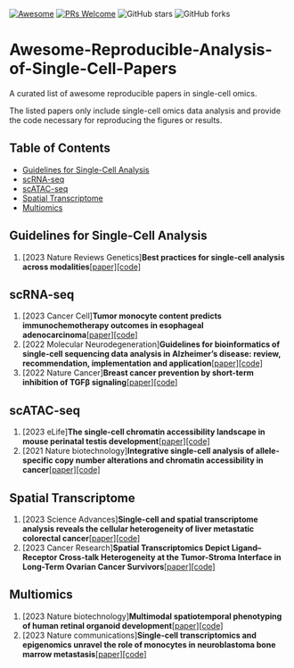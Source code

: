 [![Awesome](https://cdn.rawgit.com/sindresorhus/awesome/d7305f38d29fed78fa85652e3a63e154dd8e8829/media/badge.svg)](https://github.com/sindresorhus/awesome)
[![PRs Welcome](https://img.shields.io/badge/PRs-welcome-brightgreen.svg?style=flat-square)](http://makeapullrequest.com) ![GitHub stars](https://img.shields.io/github/stars/XuYuanchi/Awesome-Reproducible-Analysis-of-Single-Cell-Papers?color=yellow&label=Stars) ![GitHub forks](https://img.shields.io/github/forks/XuYuanchi/Awesome-Reproducible-Analysis-of-Single-Cell-Papers?color=blue&label=Forks) 
# Awesome-Reproducible-Analysis-of-Single-Cell-Papers
A curated list of awesome reproducible papers in single-cell omics. 

The listed papers only include single-cell omics data analysis and provide the code necessary for reproducing the figures or results.

## Table of Contents

- [Guidelines for Single-Cell Analysis](#guidelines-for-single-cell-analysis)
- [scRNA-seq](#scrna-seq)
- [scATAC-seq](#scatac-seq)
- [Spatial Transcriptome](#spatial-transcriptome)
- [Multiomics](#multiomics)

## Guidelines for Single-Cell Analysis
1. [2023 Nature Reviews Genetics]**Best practices for single-cell analysis across modalities**[[paper]](https://www.nature.com/articles/s41576-023-00586-w)[[code]](https://www.nature.com/articles/s41576-023-00586-w)
## scRNA-seq
1. [2023 Cancer Cell]**Tumor monocyte content predicts immunochemotherapy outcomes in esophageal adenocarcinoma**[[paper]](https://www.sciencedirect.com/science/article/pii/S1535610823002167?via%3Dihub)[[code]](https://zenodo.org/record/8083316)
2. [2022 Molecular Neurodegeneration]**Guidelines for bioinformatics of single-cell sequencing data analysis in Alzheimer’s disease: review, recommendation, implementation and application**[[paper]](https://molecularneurodegeneration.biomedcentral.com/articles/10.1186/s13024-022-00517-z#Abs1)[[code]](https://github.com/songw01/AD_scRNAseq_companion)
3. [2022 Nature Cancer]**Breast cancer prevention by short-term inhibition of TGFβ signaling**[[paper]](https://www.nature.com/articles/s41467-022-35043-5)[[code]](https://github.com/csimona/tumor-prevention-rat-scRNAseq)
## scATAC-seq
1. [2023 eLife]**The single-cell chromatin accessibility landscape in mouse perinatal testis development**[[paper]](https://elifesciences.org/articles/75624#abstract)[[code]](https://github.com/liaojinyue/mouse_testis_scATAC)
2. [2021 Nature biotechnology]**Integrative single-cell analysis of allele-specific copy number alterations and chromatin accessibility in cancer**[[paper]](https://www.nature.com/articles/s41587-021-00911-w#Abs1)[[code]](https://doi.org/10.24433/CO.2295856.v1)

## Spatial Transcriptome
1. [2023 Science Advances]**Single-cell and spatial transcriptome analysis reveals the cellular heterogeneity of liver metastatic colorectal cancer**[[paper]](https://www.science.org/doi/full/10.1126/sciadv.adf5464)[[code]](https://github.com/jalon9358/LianLab_CRCLM)
2. [2023 Cancer Research]**Spatial Transcriptomics Depict Ligand–Receptor Cross-talk Heterogeneity at the Tumor-Stroma Interface in Long-Term Ovarian Cancer Survivors**[[paper]](https://aacrjournals.org/cancerres/article-abstract/83/9/1503/726052/Spatial-Transcriptomics-Depict-Ligand-Receptor?redirectedFrom=fulltext)[[code]](https://codeocean.com/capsule/1912679/tree/v1)

## Multiomics
1. [2023 Nature biotechnology]**Multimodal spatiotemporal phenotyping of human retinal organoid development**[[paper]](https://www.nature.com/articles/s41587-023-01747-2#Abs1)[[code]](https://github.com/quadbio/spatial_multimodal_retinal_organoid/tree/main)
2. [2023 Nature communications]**Single-cell transcriptomics and epigenomics unravel the role of monocytes in neuroblastoma bone marrow metastasis**[[paper]](https://www.nature.com/articles/s41467-023-39210-0#Abs1)[[code]](https://github.com/csbg/neuroblastoma)

